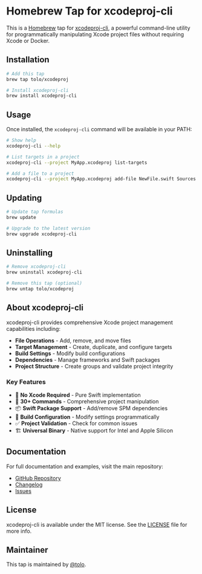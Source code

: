# Homebrew Tap for xcodeproj-cli

This is a [Homebrew](https://brew.sh) tap for [xcodeproj-cli](https://github.com/tolo/xcodeproj-cli), a powerful command-line utility for programmatically manipulating Xcode project files without requiring Xcode or Docker.

## Installation

```bash
# Add this tap
brew tap tolo/xcodeproj

# Install xcodeproj-cli
brew install xcodeproj-cli
```

## Usage

Once installed, the `xcodeproj-cli` command will be available in your PATH:

```bash
# Show help
xcodeproj-cli --help

# List targets in a project
xcodeproj-cli --project MyApp.xcodeproj list-targets

# Add a file to a project
xcodeproj-cli --project MyApp.xcodeproj add-file NewFile.swift Sources MyTarget
```

## Updating

```bash
# Update tap formulas
brew update

# Upgrade to the latest version
brew upgrade xcodeproj-cli
```

## Uninstalling

```bash
# Remove xcodeproj-cli
brew uninstall xcodeproj-cli

# Remove this tap (optional)
brew untap tolo/xcodeproj
```

## About xcodeproj-cli

xcodeproj-cli provides comprehensive Xcode project management capabilities including:

- **File Operations** - Add, remove, and move files
- **Target Management** - Create, duplicate, and configure targets
- **Build Settings** - Modify build configurations
- **Dependencies** - Manage frameworks and Swift packages
- **Project Structure** - Create groups and validate project integrity

### Key Features

- 🚀 **No Xcode Required** - Pure Swift implementation
- 🎯 **30+ Commands** - Comprehensive project manipulation
- 📦 **Swift Package Support** - Add/remove SPM dependencies
- 🔧 **Build Configuration** - Modify settings programmatically
- ✅ **Project Validation** - Check for common issues
- 🏗️ **Universal Binary** - Native support for Intel and Apple Silicon

## Documentation

For full documentation and examples, visit the main repository:
- [GitHub Repository](https://github.com/tolo/xcodeproj-cli)
- [Changelog](https://github.com/tolo/xcodeproj-cli/blob/main/CHANGELOG.md)
- [Issues](https://github.com/tolo/xcodeproj-cli/issues)

## License

xcodeproj-cli is available under the MIT license. See the [LICENSE](https://github.com/tolo/xcodeproj-cli/blob/main/LICENSE) file for more info.

## Maintainer

This tap is maintained by [@tolo](https://github.com/tolo).
